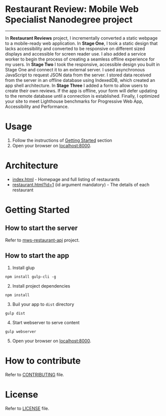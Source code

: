 # Restaurant Review: Mobile Web Specialist Nanodegree project
---

In **Restaurant Reviews** project, I incrementally converted a static webpage to a mobile-ready web application. In **Stage One**, I took a static design that lacks accessibility and converted to be responsive on different sized displays and accessible for screen reader use. I also added a service worker to begin the process of creating a seamless offline experience for my users. In **Stage Two** I took the responsive, accessible design you built in Stage One and connect it to an external server. I used asynchronous JavaScript to request JSON data from the server. I stored data received from the server in an offline database using IndexedDB, which created an app shell architecture. In **Stage Three** I added a form to allow users to create their own reviews. If the app is offline, your form will defer updating to the remote database until a connection is established. Finally, I optimized your site to meet Lighthouse benchmarks for Progressive Web App, Accessibility and Performance.

# Usage

1. Follow the instructions of [Getting Started](#getting-started) section
1. Open your browser on [localhost:8000](http://localhost:8000).

# Architecture

* [index.html](index.html) - Homepage and full listing of restaurants
* [restaurant.html?id=1](restaurant.html?id=1) (id argument mandatory) - The details of each restaurant

# Getting Started

## How to start the server
Refer to [mws-restaurant-api](https://github.com/itssadon/mws-restaurant-api) project.

## How to start the app

1. Install glup
```
npm install gulp-cli -g
```

2. Install project dependencies

```
npm install
```

3. Buil your app to `dist` directory

```
gulp dist
```

4. Start webserver to serve content

```
gulp webserver
```

5. Open your browser on [localhost:8000](http://localhost:8000).

# How to contribute
Refer to [CONTRIBUTING](CONTRIBUTING) file.

# License
Refer to [LICENSE](LICENSE) file.